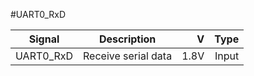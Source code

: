 #UART0_RxD

|Signal        |Description |V      |Type|
| ------------- |:--------------:| -----:|------:|
|UART0_RxD     | Receive serial data | 1.8V |Input |
